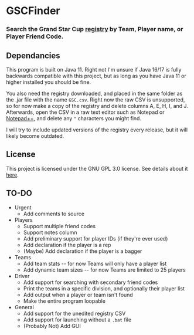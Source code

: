 # GSCFinder
### Search the Grand Star Cup [registry](https://docs.google.com/spreadsheets/d/1BlFi6L9c_J_6ILP_oJx_0K7mQ-iQSFksClyAKFspyxE/edit#gid=275123766) by Team, Player name, or Player Friend Code.
## Dependancies
This program is built on Java 11. Right not I'm unsure if Java 16/17 is fully backwards compatible with this project, but as long as you have Java 11 or higher installed you should be fine.

You also need the registry downloaded, and placed in the same folder as the .jar file with the name ```GSC.csv```.
Right now the raw CSV is unsupported, so for now make a copy of the registry and delete columns A, E, H, I, and J.
Afterwards, open the CSV in a raw text editor such as Notepad or [Notepad++](https://notepad-plus-plus.org/downloads/), and delete any ```"``` characters you might find.

I will try to include updated versions of the registry every release, but it will likely become outdated.
## License
This project is licensed under the GNU GPL 3.0 license. See details about it [here](https://choosealicense.com/licenses/gpl-3.0/).
## TO-DO
* Urgent
  - Add comments to source
* Players
  - Support multiple friend codes
  - Support notes column
  - Add preliminary support for player IDs (if they're ever used)
  - Add declaration if the player is a rep
  - (Maybe) Add declaration if the player is a bagger
* Teams 
  - Add team stats -- for now Teams will only have a player list
  - Add dynamic team sizes -- for now Teams are limited to 25 players
* Driver
  - Add support for searching with secondary friend codes
  - Print the teams in a specific division, and optionally their player list
  - Add output when a player or team isn't found
  - Make the entire program loopable
* General
  - Add support for the unedited registry CSV
  - Add support for launching without a ```.bat``` file
  - (Probably Not) Add GUI
